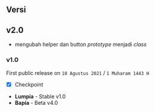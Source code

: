 ## Versi

## v2.0

- mengubah helper dan button _prototype_ menjadi _class_

### v1.0

First public release
on `10 Agustus 2021` / `1 Muharam 1443 H`

- [x] Checkpoint
- **Lumpia** - Stable v1.0
- **Bapia** - Beta v4.0

